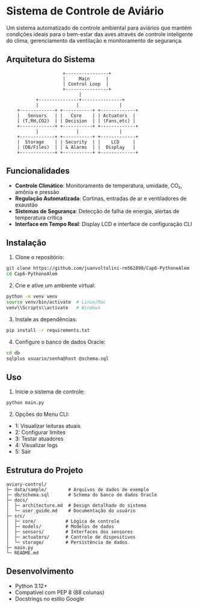# Sistema de Controle de Aviário

Um sistema automatizado de controle ambiental para aviários que mantém condições ideais para o bem-estar das aves através de controle inteligente do clima, gerenciamento da ventilação e monitoramento de segurança.

## Arquitetura do Sistema

```
                     +----------------+
                     |     Main      |
                     | Control Loop  |
                     +----------------+
                           |
           +---------------+---------------+
           |              |               |
    +-------------+ +-----------+ +-------------+
    |   Sensors   | |   Core    | | Actuators  |
    | (T,RH,CO2)  | | Decision  | | (Fans,etc) |
    +-------------+ +-----------+ +-------------+
           |              |               |
    +-------------+ +-----------+ +-------------+
    |  Storage    | | Security  | |    LCD     |
    | (DB/Files)  | | & Alarms  | |  Display   |
    +-------------+ +-----------+ +-------------+
```

## Funcionalidades

- **Controle Climático**: Monitoramento de temperatura, umidade, CO₂, amônia e pressão
- **Regulação Automatizada**: Cortinas, entradas de ar e ventiladores de exaustão
- **Sistemas de Segurança**: Detecção de falha de energia, alertas de temperatura crítica
- **Interface em Tempo Real**: Display LCD e interface de configuração CLI

## Instalação

1. Clone o repositório:
```bash
git clone https://github.com/juanvoltolini-rm562890/Cap6-PythoneAlem
cd Cap6-PythoneAlem
```

2. Crie e ative um ambiente virtual:
```bash
python -m venv venv
source venv/bin/activate  # Linux/Mac
venv\\Scripts\\activate   # Windows
```

3. Instale as dependências:
```bash
pip install -r requirements.txt
```

4. Configure o banco de dados Oracle:
```bash
cd db
sqlplus usuario/senha@host @schema.sql
```

## Uso

1. Inicie o sistema de controle:
```bash
python main.py
```

2. Opções do Menu CLI:
- 1: Visualizar leituras atuais
- 2: Configurar limites
- 3: Testar atuadores
- 4: Visualizar logs
- 5: Sair

## Estrutura do Projeto

```
aviary-control/
├─ data/sample/        # Arquivos de dados de exemplo
├─ db/schema.sql       # Schema do banco de dados Oracle
├─ docs/              
│  ├─ architecture.md  # Design detalhado do sistema
│  └─ user_guide.md    # Documentação do usuário
├─ src/
│  ├─ core/           # Lógica de controle
│  ├─ models/         # Modelos de dados
│  ├─ sensors/        # Interfaces dos sensores
│  ├─ actuators/      # Controle de dispositivos
│  └─ storage/        # Persistência de dados
├─ main.py           
└─ README.md
```

## Desenvolvimento

- Python 3.12+
- Compatível com PEP 8 (88 colunas)
- Docstrings no estilo Google